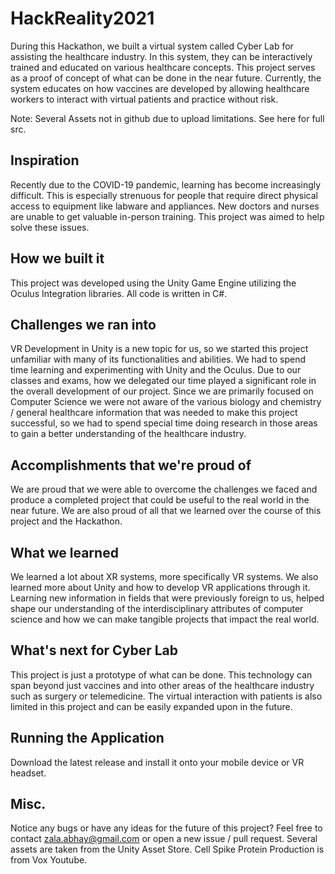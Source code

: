 # HackReality2021
During this Hackathon, we built a virtual system called Cyber Lab for assisting the healthcare industry. In this system, they can be interactively trained and educated on various healthcare concepts. This project serves as a proof of concept of what can be done in the near future. Currently, the system educates on how vaccines are developed by allowing healthcare workers to interact with virtual patients and practice without risk.

Note: Several Assets not in github due to upload limitations. See here for full src.

## Inspiration
Recently due to the COVID-19 pandemic, learning has become increasingly difficult. This is especially strenuous for people that require direct physical access to equipment like labware and appliances. New doctors and nurses are unable to get valuable in-person training. This project was aimed to help solve these issues.

## How we built it
This project was developed using the Unity Game Engine utilizing the Oculus Integration libraries. All code is written in C#.

## Challenges we ran into
VR Development in Unity is a new topic for us, so we started this project unfamiliar with many of its functionalities and abilities. We had to spend time learning and experimenting with Unity and the Oculus. Due to our classes and exams, how we delegated our time played a significant role in the overall development of our project. Since we are primarily focused on Computer Science we were not aware of the various biology and chemistry / general healthcare information that was needed to make this project successful, so we had to spend special time doing research in those areas to gain a better understanding of the healthcare industry.

## Accomplishments that we're proud of
We are proud that we were able to overcome the challenges we faced and produce a completed project that could be useful to the real world in the near future. We are also proud of all that we learned over the course of this project and the Hackathon.

## What we learned
We learned a lot about XR systems, more specifically VR systems. We also learned more about Unity and how to develop VR applications through it. Learning new information in fields that were previously foreign to us, helped shape our understanding of the interdisciplinary attributes of computer science and how we can make tangible projects that impact the real world.

## What's next for Cyber Lab
This project is just a prototype of what can be done. This technology can span beyond just vaccines and into other areas of the healthcare industry such as surgery or telemedicine. The virtual interaction with patients is also limited in this project and can be easily expanded upon in the future.

## Running the Application
Download the latest release and install it onto your mobile device or VR headset.

## Misc.
Notice any bugs or have any ideas for the future of this project? Feel free to contact zala.abhay@gmail.com or open a new issue / pull request.
Several assets are taken from the Unity Asset Store.
Cell Spike Protein Production is from Vox Youtube.
